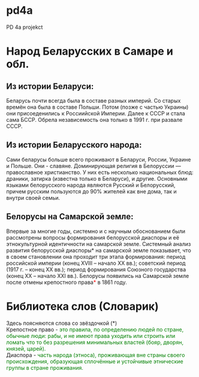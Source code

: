 # pd4a
PD 4a projekct
<h1>Народ Беларусских в Самаре и обл.</h1>
<h2>Из истории Беларуси:</h2>
Беларусь почти всегда была в составе разных империй. Со старых времён она была в составе Польши. Потом (позже с частью Украины) они присоеденились к Россиийской Империи. Далее к СССР и стала сама БССР. Обрела независемость она только в 1991 г. при развале СССР.
<h2>Из истории Беларусского народа:</h2>
  Сами беларусы больше всего проживают в Беларуси, России, Украине и Польше. Они - славяне. Доминирующая религия в Белоруссии — православное христианство.
  У них есть несколько национальных блюд: драники, затирка (известна только в Беларуси), и другие.
  Основными языками белорусского народа являются Русский и Белорусский, причем русским пользуются до 90% жителей как вне дома, так и внутри своей семьи.
<h2>Белорусы на Самарской земле:</h2>
  Впервые за многие годы, системно и с научным обоснованием были рассмотрены вопросы формирования белорусской диаспоры и её этнокультурной идентичности на самарской земле. Системный анализ развития белорусской диаспоры* на самарской земле показывает, что в своем становлении она проходит три этапа формирования: период российской империи (конец XVIII – начало XX вв.); советский период (1917 г. – конец XX вв.); период формирования Союзного государства (конец XX – начало XXI вв.). Белорусы появились на Самарской земле после отмены крепостного права<font color="red">*</font> в 1861 году.

  <h1>Библиотека слов (Словарик)</h1>
  Здесь поясняются слова со звёздочкой (*)
  <br>
  Крепостное право - <font color="green">это правила, по определению людей по стране, обычные люди: рабы, и не имеют права уходить или строить или ломать что то без разрешения минимальных властей (бояр, дворян, князей, царей).</font>
<br>
   Диаспора -  <font color="green">часть народа (этноса), проживающая вне страны своего происхождения, образующая сплочённые и устойчивые этнические группы в стране проживания.</font>
